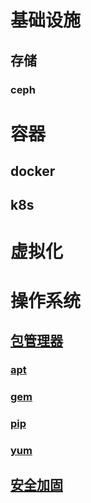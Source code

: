 # 基础设施
## 存储
### ceph

# 容器
## docker
## k8s

# 虚拟化

# 操作系统
## [包管理器](/os/package/README.md)
### [apt](/os/package/README.md#apt)
### [gem](/os/package/README.md#gem)
### [pip](/os/package/README.md#pip)
### [yum](/os/package/README.md#yum)
## [安全加固](/os/security/README.md)

